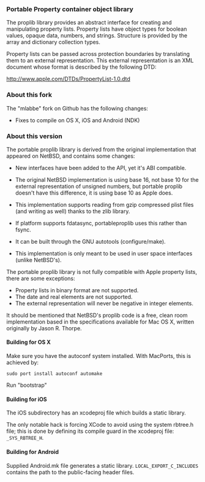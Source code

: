 ### Portable Property container object library

The proplib library provides an abstract interface for creating and
manipulating property lists.  Property lists have object types for
boolean values, opaque data, numbers, and strings.  Structure is provided
by the array and dictionary collection types.

Property lists can be passed across protection boundaries by translating
them to an external representation.  This external representation is an
XML document whose format is described by the following DTD:

  http://www.apple.com/DTDs/PropertyList-1.0.dtd

### About this fork

The "mlabbe" fork on Github has the following changes:

- Fixes to compile on OS X, iOS and Android (NDK)

### About this version

The portable proplib library is derived from the original implementation that
appeared on NetBSD, and contains some changes:

- New interfaces have been added to the API, yet it's ABI compatible.

- The original NetBSD implementation is using base 16, not base 10 for the
external representation of unsigned numbers, but portable proplib doesn't have
this difference, it is using base 10 as Apple does.

- This implementation supports reading from gzip compressed plist files (and
writing as well) thanks to the zlib library.

- If platform supports fdatasync, portableproplib uses this rather than fsync.

- It can be built through the GNU autotools (configure/make).

-  This implementation is only meant to be used in user space interfaces
(unlike NetBSD's).

The portable proplib library is not fully compatible with Apple property lists,
there are some exceptions:

- Property lists in binary format are not supported.
- The date and real elements are not supported.
- The external representation will never be negative in integer elements.

It should be mentioned that NetBSD's proplib code is a free, clean room
implementation based in the specifications available for Mac OS X, written
originally by Jason R. Thorpe.

#### Building for OS X

Make sure you have the autoconf system installed.  With MacPorts, this is achieved by:

    sudo port install autoconf automake

Run "bootstrap"

#### Building for iOS

The iOS subdirectory has an xcodeproj file which builds a static library.

The only notable hack is forcing XCode to avoid using the system rbtree.h file; this is done by defining its compile guard in the xcodeproj file: `_SYS_RBTREE_H`.

#### Building for Android

Supplied Android.mk file generates a static library.  `LOCAL_EXPORT_C_INCLUDES` contains the path to the public-facing header files.
